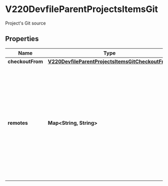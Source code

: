 

# V220DevfileParentProjectsItemsGit

Project's Git source
## Properties

Name | Type | Description | Notes
------------ | ------------- | ------------- | -------------
**checkoutFrom** | [**V220DevfileParentProjectsItemsGitCheckoutFrom**](V220DevfileParentProjectsItemsGitCheckoutFrom.md) |  |  [optional]
**remotes** | **Map&lt;String, String&gt;** | The remotes map which should be initialized in the git project. Projects must have at least one remote configured while StarterProjects &amp; Image Component&#39;s Git source can only have at most one remote configured. |  [optional]



